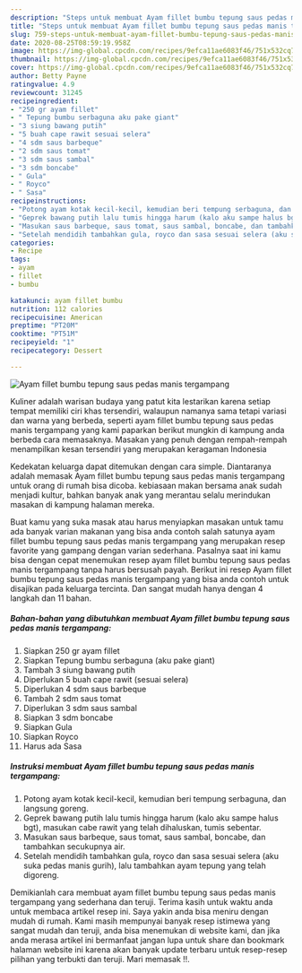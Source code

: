 ```yaml
---
description: "Steps untuk membuat Ayam fillet bumbu tepung saus pedas manis tergampang Cepat"
title: "Steps untuk membuat Ayam fillet bumbu tepung saus pedas manis tergampang Cepat"
slug: 759-steps-untuk-membuat-ayam-fillet-bumbu-tepung-saus-pedas-manis-tergampang-cepat
date: 2020-08-25T08:59:19.958Z
image: https://img-global.cpcdn.com/recipes/9efca11ae6083f46/751x532cq70/ayam-fillet-bumbu-tepung-saus-pedas-manis-tergampang-foto-resep-utama.jpg
thumbnail: https://img-global.cpcdn.com/recipes/9efca11ae6083f46/751x532cq70/ayam-fillet-bumbu-tepung-saus-pedas-manis-tergampang-foto-resep-utama.jpg
cover: https://img-global.cpcdn.com/recipes/9efca11ae6083f46/751x532cq70/ayam-fillet-bumbu-tepung-saus-pedas-manis-tergampang-foto-resep-utama.jpg
author: Betty Payne
ratingvalue: 4.9
reviewcount: 31245
recipeingredient:
- "250 gr ayam fillet"
- " Tepung bumbu serbaguna aku pake giant"
- "3 siung bawang putih"
- "5 buah cape rawit sesuai selera"
- "4 sdm saus barbeque"
- "2 sdm saus tomat"
- "3 sdm saus sambal"
- "3 sdm boncabe"
- " Gula"
- " Royco"
- " Sasa"
recipeinstructions:
- "Potong ayam kotak kecil-kecil, kemudian beri tempung serbaguna, dan langsung goreng."
- "Geprek bawang putih lalu tumis hingga harum (kalo aku sampe halus bgt), masukan cabe rawit yang telah dihaluskan, tumis sebentar."
- "Masukan saus barbeque, saus tomat, saus sambal, boncabe, dan tambahkan secukupnya air."
- "Setelah mendidih tambahkan gula, royco dan sasa sesuai selera (aku suka pedas manis gurih), lalu tambahkan ayam tepung yang telah digoreng."
categories:
- Recipe
tags:
- ayam
- fillet
- bumbu

katakunci: ayam fillet bumbu 
nutrition: 112 calories
recipecuisine: American
preptime: "PT20M"
cooktime: "PT51M"
recipeyield: "1"
recipecategory: Dessert

---
```



![Ayam fillet bumbu tepung saus pedas manis tergampang](https://img-global.cpcdn.com/recipes/9efca11ae6083f46/751x532cq70/ayam-fillet-bumbu-tepung-saus-pedas-manis-tergampang-foto-resep-utama.jpg)

Kuliner adalah warisan budaya yang patut kita lestarikan karena setiap tempat memiliki ciri khas tersendiri, walaupun namanya sama tetapi variasi dan warna yang berbeda, seperti ayam fillet bumbu tepung saus pedas manis tergampang yang kami paparkan berikut mungkin di kampung anda berbeda cara memasaknya. Masakan yang penuh dengan rempah-rempah menampilkan kesan tersendiri yang merupakan keragaman Indonesia

Kedekatan keluarga dapat ditemukan dengan cara simple. Diantaranya adalah memasak Ayam fillet bumbu tepung saus pedas manis tergampang untuk orang di rumah bisa dicoba. kebiasaan makan bersama anak sudah menjadi kultur, bahkan banyak anak yang merantau selalu merindukan masakan di kampung halaman mereka.



Buat kamu yang suka masak atau harus menyiapkan masakan untuk tamu ada banyak varian makanan yang bisa anda contoh salah satunya ayam fillet bumbu tepung saus pedas manis tergampang yang merupakan resep favorite yang gampang dengan varian sederhana. Pasalnya saat ini kamu bisa dengan cepat menemukan resep ayam fillet bumbu tepung saus pedas manis tergampang tanpa harus bersusah payah.
Berikut ini resep Ayam fillet bumbu tepung saus pedas manis tergampang yang bisa anda contoh untuk disajikan pada keluarga tercinta. Dan sangat mudah hanya dengan 4 langkah dan 11 bahan.


<!--inarticleads1-->

##### Bahan-bahan yang dibutuhkan membuat Ayam fillet bumbu tepung saus pedas manis tergampang:

1. Siapkan 250 gr ayam fillet
1. Siapkan  Tepung bumbu serbaguna (aku pake giant)
1. Tambah 3 siung bawang putih
1. Diperlukan 5 buah cape rawit (sesuai selera)
1. Diperlukan 4 sdm saus barbeque
1. Tambah 2 sdm saus tomat
1. Diperlukan 3 sdm saus sambal
1. Siapkan 3 sdm boncabe
1. Siapkan  Gula
1. Siapkan  Royco
1. Harus ada  Sasa




<!--inarticleads2-->

##### Instruksi membuat  Ayam fillet bumbu tepung saus pedas manis tergampang:

1. Potong ayam kotak kecil-kecil, kemudian beri tempung serbaguna, dan langsung goreng.
1. Geprek bawang putih lalu tumis hingga harum (kalo aku sampe halus bgt), masukan cabe rawit yang telah dihaluskan, tumis sebentar.
1. Masukan saus barbeque, saus tomat, saus sambal, boncabe, dan tambahkan secukupnya air.
1. Setelah mendidih tambahkan gula, royco dan sasa sesuai selera (aku suka pedas manis gurih), lalu tambahkan ayam tepung yang telah digoreng.




Demikianlah cara membuat ayam fillet bumbu tepung saus pedas manis tergampang yang sederhana dan teruji. Terima kasih untuk waktu anda untuk membaca artikel resep ini. Saya yakin anda bisa meniru dengan mudah di rumah. Kami masih mempunyai banyak resep istimewa yang sangat mudah dan teruji, anda bisa menemukan di website kami, dan jika anda merasa artikel ini bermanfaat jangan lupa untuk share dan bookmark halaman website ini karena akan banyak update terbaru untuk resep-resep pilihan yang terbukti dan teruji. Mari memasak !!. 
